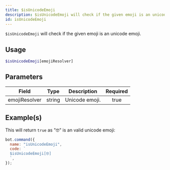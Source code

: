 ```yaml
---
title: $isUnicodeEmoji
description: $isUnicodeEmoji will check if the given emoji is an unicode emoji.
id: isUnicodeEmoji
---
```


`$isUnicodeEmoji` will check if the given emoji is an unicode emoji.

## Usage

```php
$isUnicodeEmoji[emojiResolver]
```

## Parameters

| Field         | Type   | Description    | Required |
| ------------- | ------ | -------------- | :------: |
| emojiResolver | string | Unicode emoji. |   true   |

## Example(s)

This will return `true` as "🤓" is an valid unicode emoji:

```javascript
bot.command({
  name: "isUnicodeEmoji",
  code: `
  $isUnicodeEmoji[🤓]
  `,
});
```
